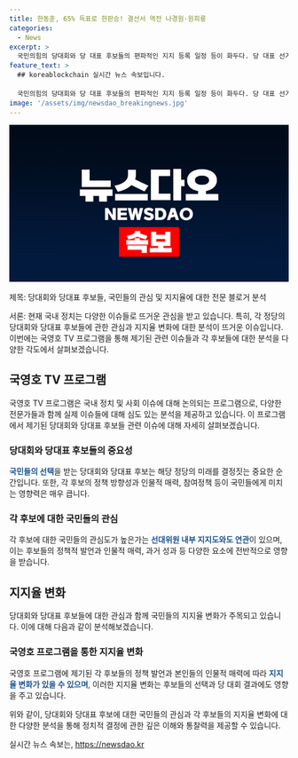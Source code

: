 ```yaml
---
title: 한동훈, 65% 득표로 한판승! 결선서 역전 나경원·원희룡
categories:
  - News
excerpt: >
  국민의힘의 당대회와 당 대표 후보들의 편파적인 지지 등록 일정 등이 화두다. 당 대표 선거에 나서는 4명의 후보들은 어떤 전략을 펼치고 있는지, 이번 당대회가 어떤 의미를 갖는지에 대해 다뤄볼 예정이다. 해당 정보는 MBN 프레스룸LIVE에서 다뤄질 예정이니 기대해도 좋다.
feature_text: >
  ## koreablockchain 실시간 뉴스 속보입니다.

  국민의힘의 당대회와 당 대표 후보들의 편파적인 지지 등록 일정 등이 화두다. 당 대표 선거에 나서는 4명의 후보들은 어떤 전략을 펼치고 있는지, 이번 당대회가 어떤 의미를 갖는지에 대해 다뤄볼 예정이다. 해당 정보는 MBN 프레스룸LIVE에서 다뤄질 예정이니 기대해도 좋다.
image: '/assets/img/newsdao_breakingnews.jpg'
---
```


<p><img src="/assets/img/newsdao_breakingnews.jpg" alt="koreablockchain 속보" /></p>

<p>제목: 당대회와 당대표 후보들, 국민들의 관심 및 지지율에 대한 전문 블로거 분석</p>

<p>서론:
현재 국내 정치는 다양한 이슈들로 뜨거운 관심을 받고 있습니다. 특히, 각 정당의 당대회와 당대표 후보들에 관한 관심과 지지율 변화에 대한 분석이 뜨거운 이슈입니다. 이번에는 국영호 TV 프로그램을 통해 제기된 관련 이슈들과 각 후보들에 대한 분석을 다양한 각도에서 살펴보겠습니다.</p>

<h2 data-ke-size="size26">국영호 TV 프로그램</h2>

<p>국영호 TV 프로그램은 국내 정치 및 사회 이슈에 대해 논의되는 프로그램으로, 다양한 전문가들과 함께 실제 이슈들에 대해 심도 있는 분석을 제공하고 있습니다. 이 프로그램에서 제기된 당대회와 당대표 후보들 관련 이슈에 대해 자세히 살펴보겠습니다.</p>

<h3>당대회와 당대표 후보들의 중요성</h3>

<p><b><span style="color: #1a5490;">국민들의 선택</span></b>을 받는 당대회와 당대표 후보는 해당 정당의 미래를 결정짓는 중요한 순간입니다. 또한, 각 후보의 정책 방향성과 인물적 매력, 참여정책 등이 국민들에게 미치는 영향력은 매우 큽니다.</p>

<h3>각 후보에 대한 국민들의 관심</h3>

<p>각 후보에 대한 국민들의 관심도가 높은가는 <b><span style="color: #1a5490;">선대위원 내부 지지도와도 연관</span></b>이 있으며, 이는 후보들의 정책적 발언과 인물적 매력, 과거 성과 등 다양한 요소에 전반적으로 영향을 받습니다.</p>

<h2 data-ke-size="size26">지지율 변화</h2>

<p>당대회와 당대표 후보들에 대한 관심과 함께 국민들의 지지율 변화가 주목되고 있습니다. 이에 대해 다음과 같이 분석해보겠습니다.</p>

<h3>국영호 프로그램을 통한 지지율 변화</h3>

<p>국영호 프로그램에 제기된 각 후보들의 정책 발언과 본인들의 인물적 매력에 따라 <b><span style="color: #1a5490;">지지율 변화가 있을 수 있으며</span></b>, 이러한 지지율 변화는 후보들의 선택과 당 대회 결과에도 영향을 주고 있습니다.</p>

<p>위와 같이, 당대회와 당대표 후보에 대한 국민들의 관심과 각 후보들의 지지율 변화에 대한 다양한 분석을 통해 정치적 결정에 관한 깊은 이해와 통찰력을 제공할 수 있습니다.</p>
실시간 뉴스 속보는, <a href="https://newsdao.kr" rel="dofollow">https://newsdao.kr</a>


